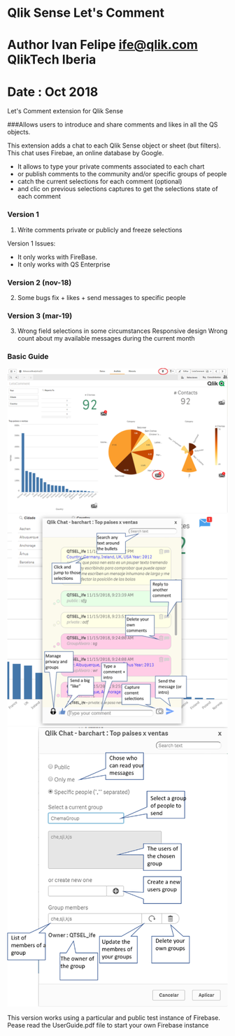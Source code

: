 # Qlik Sense Let's Comment
# Author Ivan Felipe ife@qlik.com QlikTech Iberia
# Date : Oct 2018

Let's Comment extension for Qlik Sense

###Allows users to introduce and share comments and likes in all the QS objects.

This extension adds a chat to each Qlik Sense object or sheet (but filters).
This chat uses Firebae, an online database by Google.
- It allows to type your private comments associated to each chart
- or publish comments to the community and/or specific groups of people
- catch the current selections for each comment (optional) 
- and clic on previous selections captures to get the selections state of each comment


### Version 1

1. Write comments private or publicly and freeze selections

Version 1 Issues:
- It only works with FireBase.
- It only works with QS Enterprise


### Version 2 (nov-18)

2. Some bugs fix + likes + send messages to specific people


### Version 3 (mar-19)

3. Wrong field selections in some circumstances 
   Responsive design
   Wrong count about my available messages during the current month



### Basic Guide
![alt tag](https://github.com/iviasensio/Guides/blob/master/LetsComment/ChatAccess.png)
![alt tag](https://github.com/iviasensio/Guides/blob/master/LetsComment/ChatOptions.png)
![alt tag](https://github.com/iviasensio/Guides/blob/master/LetsComment/ChatSecurity.png)

This version works using a particular and public test instance of Firebase.
Pease read the UserGuide.pdf file to start your own Firebase instance
